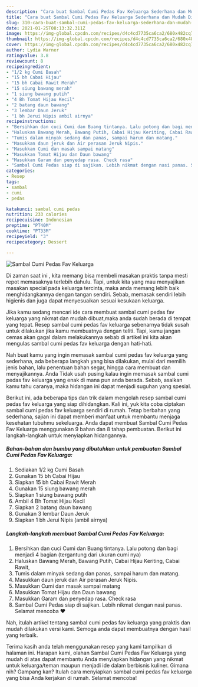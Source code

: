 ```yaml
---
description: "Cara buat Sambal Cumi Pedas Fav Keluarga Sederhana dan Mudah Dibuat"
title: "Cara buat Sambal Cumi Pedas Fav Keluarga Sederhana dan Mudah Dibuat"
slug: 310-cara-buat-sambal-cumi-pedas-fav-keluarga-sederhana-dan-mudah-dibuat
date: 2021-01-25T08:13:32.311Z
image: https://img-global.cpcdn.com/recipes/d4c4cd7735ca6ca2/680x482cq70/sambal-cumi-pedas-fav-keluarga-foto-resep-utama.jpg
thumbnail: https://img-global.cpcdn.com/recipes/d4c4cd7735ca6ca2/680x482cq70/sambal-cumi-pedas-fav-keluarga-foto-resep-utama.jpg
cover: https://img-global.cpcdn.com/recipes/d4c4cd7735ca6ca2/680x482cq70/sambal-cumi-pedas-fav-keluarga-foto-resep-utama.jpg
author: Lydia Warner
ratingvalue: 3.8
reviewcount: 8
recipeingredient:
- "1/2 kg Cumi Basah"
- "15 bh Cabai Hijau"
- "15 bh Cabai Rawit Merah"
- "15 siung bawang merah"
- "1 siung bawang putih"
- "4 Bh Tomat Hijau Kecil"
- "2 batang daun bawang"
- "3 lembar Daun Jeruk"
- "1 bh Jerui Nipis ambil airnya"
recipeinstructions:
- "Bersihkan dan cuci Cumi dan Buang tintanya. Lalu potong dan bagi menjadi 4 bagian (tergantung dari ukuran cumi nya)"
- "Haluskan Bawang Merah, Bawang Putih, Cabai Hijau Keriting, Cabai Rawit,"
- "Tumis dalam minyak sedang dan panas, sampai harum dan matang."
- "Masukkan daun jeruk dan Air perasan Jeruk Nipis."
- "Masukkan Cumi dan masak sampai matang"
- "Masukkan Tomat Hijau dan Daun bawang"
- "Masukkan Garam dan penyedap rasa. Check rasa"
- "Sambal Cumi Pedas siap di sajikan. Lebih nikmat dengan nasi panas. Selamat mencoba ❤️"
categories:
- Resep
tags:
- sambal
- cumi
- pedas

katakunci: sambal cumi pedas 
nutrition: 233 calories
recipecuisine: Indonesian
preptime: "PT40M"
cooktime: "PT33M"
recipeyield: "3"
recipecategory: Dessert

---
```



![Sambal Cumi Pedas Fav Keluarga](https://img-global.cpcdn.com/recipes/d4c4cd7735ca6ca2/680x482cq70/sambal-cumi-pedas-fav-keluarga-foto-resep-utama.jpg)

Di zaman  saat ini , kita memang bisa membeli masakan praktis tanpa mesti repot memasaknya terlebih dahulu. Tapi, untuk kita yang mau menyajikan masakan special pada keluarga tercinta, maka anda memang lebih baik menghidangkannya dengan tangan sendiri. Sebab, memasak sendiri lebih higienis dan juga dapat menyesuaikan sesuai kesukaan keluarga.

Jika kamu sedang mencari ide cara membuat sambal cumi pedas fav keluarga yang nikmat dan mudah dibuat,maka anda sudah berada di tempat yang tepat. Resep sambal cumi pedas fav keluarga  sebenarnya tidak susah untuk dilakukan jika kamu membuatnya dengan teliti. Tapi, kamu jangan cemas akan gagal dalam melakukannya 
sebab di artikel ini kita akan mengulas sambal cumi pedas fav keluarga dengan hati-hati.  



Nah buat kamu yang ingin memasak sambal cumi pedas fav keluarga yang sederhana, ada beberapa langkah yang bisa dilakukan, mulai dari memilih jenis bahan, lalu penentuan bahan segar, hingga cara membuat dan menyajikannya. Anda Tidak usah pusing kalau ingin memasak sambal cumi pedas fav keluarga yang enak di mana pun anda berada. Sebab, asalkan kamu  tahu caranya, maka hidangan ini dapat menjadi suguhan yang spesial.

Berikut ini, ada beberapa tips dan trik dalam mengolah resep sambal cumi pedas fav keluarga yang siap dihidangkan. Kali ini, yuk kita coba ciptakan sambal cumi pedas fav keluarga sendiri di rumah. Tetap berbahan yang sederhana, sajian ini dapat memberi manfaat untuk membantu menjaga kesehatan tubuhmu sekeluarga. Anda dapat membuat Sambal Cumi Pedas Fav Keluarga menggunakan 9 bahan dan 8 tahap pembuatan. Berikut ini langkah-langkah untuk menyiapkan hidangannya.

<!--inarticleads1-->

##### Bahan-bahan dan bumbu yang dibutuhkan untuk pembuatan Sambal Cumi Pedas Fav Keluarga:

1. Sediakan 1/2 kg Cumi Basah
1. Gunakan 15 bh Cabai Hijau
1. Siapkan 15 bh Cabai Rawit Merah
1. Gunakan 15 siung bawang merah
1. Siapkan 1 siung bawang putih
1. Ambil 4 Bh Tomat Hijau Kecil
1. Siapkan 2 batang daun bawang
1. Gunakan 3 lembar Daun Jeruk
1. Siapkan 1 bh Jerui Nipis (ambil airnya)




<!--inarticleads2-->

##### Langkah-langkah membuat Sambal Cumi Pedas Fav Keluarga:

1. Bersihkan dan cuci Cumi dan Buang tintanya. Lalu potong dan bagi menjadi 4 bagian (tergantung dari ukuran cumi nya)
1. Haluskan Bawang Merah, Bawang Putih, Cabai Hijau Keriting, Cabai Rawit,
1. Tumis dalam minyak sedang dan panas, sampai harum dan matang.
1. Masukkan daun jeruk dan Air perasan Jeruk Nipis.
1. Masukkan Cumi dan masak sampai matang
1. Masukkan Tomat Hijau dan Daun bawang
1. Masukkan Garam dan penyedap rasa. Check rasa
1. Sambal Cumi Pedas siap di sajikan. Lebih nikmat dengan nasi panas. Selamat mencoba ❤️




Nah, itulah artikel tentang  sambal cumi pedas fav keluarga  yang praktis dan mudah dilakukan versi kami. Semoga anda dapat membuatnya dengan hasil yang terbaik. 

Terima kasih anda telah menggunakan resep yang kami tampilkan di halaman ini. Harapan kami, olahan  Sambal Cumi Pedas Fav Keluarga yang mudah di atas dapat membantu Anda menyiapkan hidangan yang nikmat untuk keluarga/teman maupun menjadi ide dalam berbisnis kuliner. Gimana nih? Gampang kan? Itulah cara menyiapkan sambal cumi pedas fav keluarga yang bisa Anda kerjakan di rumah. Selamat mencoba!

